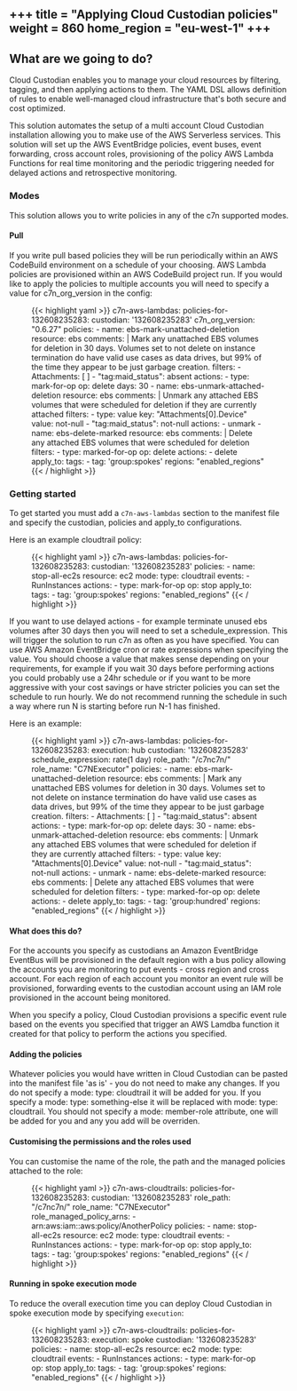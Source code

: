 +++
title = "Applying Cloud Custodian policies"
weight = 860
home_region = "eu-west-1"
+++
---

## What are we going to do?

Cloud Custodian enables you to manage your cloud resources by filtering, tagging, and then applying actions to them. The 
YAML DSL allows definition of rules to enable well-managed cloud infrastructure that's both secure and cost optimized.

This solution automates the setup of a multi account Cloud Custodian installation allowing you to make use of the AWS 
Serverless services. This solution will set up the AWS EventBridge policies, event buses, event forwarding, cross account
roles, provisioning of the policy AWS Lambda Functions for real time monitoring and the periodic triggering needed for
delayed actions and retrospective monitoring.

### Modes

This solution allows you to write policies in any of the c7n supported modes.

#### Pull 
If you write pull based policies they will be run periodically within an AWS CodeBuild environment on a schedule of your
choosing.  AWS Lambda policies are provisioned within an AWS CodeBuild project run. If you would like to apply the
policies to multiple accounts you will need to specify a value for c7n_org_version in the config: 

 <figure>
  {{< highlight yaml >}}
c7n-aws-lambdas:
  policies-for-132608235283:
    custodian: '132608235283'
    c7n_org_version: "0.6.27"
    policies:
      - name: ebs-mark-unattached-deletion
        resource: ebs
        comments: |
          Mark any unattached EBS volumes for deletion in 30 days.
          Volumes set to not delete on instance termination do have
          valid use cases as data drives, but 99% of the time they
          appear to be just garbage creation.
        filters:
          - Attachments: [ ]
          - "tag:maid_status": absent
        actions:
          - type: mark-for-op
            op: delete
            days: 30
      - name: ebs-unmark-attached-deletion
        resource: ebs
        comments: |
          Unmark any attached EBS volumes that were scheduled for deletion
          if they are currently attached
        filters:
          - type: value
            key: "Attachments[0].Device"
            value: not-null
          - "tag:maid_status": not-null
        actions:
          - unmark
      - name: ebs-delete-marked
        resource: ebs
        comments: |
          Delete any attached EBS volumes that were scheduled for deletion
        filters:
          - type: marked-for-op
            op: delete
        actions:
          - delete
    apply_to:
      tags:
        - tag: 'group:spokes'
          regions: "enabled_regions"
{{< / highlight >}}
 </figure>


### Getting started
To get started you must add a `c7n-aws-lambdas` section to the manifest file and specify the custodian, policies and 
apply_to configurations. 

Here is an example cloudtrail policy:

 <figure>
  {{< highlight yaml >}}
c7n-aws-lambdas:
  policies-for-132608235283:
    custodian: '132608235283'
    policies:
      - name: stop-all-ec2s
        resource: ec2
        mode:
          type: cloudtrail
          events:
            - RunInstances
        actions:
          - type: mark-for-op
            op: stop
    apply_to:
      tags:
        - tag: 'group:spokes'
          regions: "enabled_regions"
{{< / highlight >}}
 </figure>

If you want to use delayed actions - for example terminate unused ebs volumes after 30 days then you will need to set a 
schedule_expression.  This will trigger the solution to run c7n as often as you have specified.  You can use AWS Amazon 
EventBridge cron or rate expressions when specifying the value.  You should choose a value that makes sense depending
on your requirements, for example if you wait 30 days before performing actions you could probably use a 24hr schedule
or if you want to be more aggressive with your cost savings or have stricter policies you can set the schedule to run
hourly.  We do not recommend running the schedule in such a way where run N is starting before run N-1 has finished.

Here is an example:

 <figure>
  {{< highlight yaml >}}
c7n-aws-lambdas:
  policies-for-132608235283:
    execution: hub
    custodian: '132608235283'
    schedule_expression: rate(1 day)
    role_path: "/c7nc7n/"
    role_name: "C7NExecutor"
    policies:
      - name: ebs-mark-unattached-deletion
        resource: ebs
        comments: |
          Mark any unattached EBS volumes for deletion in 30 days.
          Volumes set to not delete on instance termination do have
          valid use cases as data drives, but 99% of the time they
          appear to be just garbage creation.
        filters:
          - Attachments: [ ]
          - "tag:maid_status": absent
        actions:
          - type: mark-for-op
            op: delete
            days: 30
      - name: ebs-unmark-attached-deletion
        resource: ebs
        comments: |
          Unmark any attached EBS volumes that were scheduled for deletion
          if they are currently attached
        filters:
          - type: value
            key: "Attachments[0].Device"
            value: not-null
          - "tag:maid_status": not-null
        actions:
          - unmark
      - name: ebs-delete-marked
        resource: ebs
        comments: |
          Delete any attached EBS volumes that were scheduled for deletion
        filters:
          - type: marked-for-op
            op: delete
        actions:
          - delete
    apply_to:
      tags:
        - tag: 'group:hundred'
          regions: "enabled_regions"
{{< / highlight >}}
 </figure>

#### What does this do?
For the accounts you specify as custodians an Amazon EventBridge EventBus will be provisioned in the default region with 
a bus policy allowing the accounts you are monitoring to put events - cross region and cross account.  For each region 
of each account you monitor an event rule will be provisioned, forwarding events to the custodian account using an IAM 
role provisioned in the account being monitored.

When you specify a policy, Cloud Custodian provisions a specific event rule based on the events you specified that 
trigger an AWS Lamdba function it created for that policy to perform the actions you specified.

#### Adding the policies
Whatever policies you would have written in Cloud Custodian can be pasted into the manifest file 'as is' - you do not
need to make any changes.  If you do not specify a mode: type: cloudtrail it will be added for you.  If you specify a 
mode: type: something-else it will be replaced with mode: type: cloudtrail.  You should not specify a mode: member-role attribute, one 
will be added for you and any you add will be overriden.

#### Customising the permissions and the roles used

You can customise the name of the role, the path and the managed policies attached to the role:

 <figure>
  {{< highlight yaml >}}
c7n-aws-cloudtrails:
  policies-for-132608235283:
    custodian: '132608235283'
    role_path: "/c7nc7n/"
    role_name: "C7NExecutor"
    role_managed_policy_arns:
      - arn:aws:iam::aws:policy/AnotherPolicy
    policies:
      - name: stop-all-ec2s
        resource: ec2
        mode:
          type: cloudtrail
          events:
            - RunInstances
        actions:
          - type: mark-for-op
            op: stop
    apply_to:
      tags:
        - tag: 'group:spokes'
          regions: "enabled_regions"
{{< / highlight >}}
 </figure>

#### Running in spoke execution mode
To reduce the overall execution time you can deploy Cloud Custodian in spoke execution mode by specifying `execution`:

 <figure>
  {{< highlight yaml >}}
c7n-aws-cloudtrails:
  policies-for-132608235283:
    execution: spoke
    custodian: '132608235283'
    policies:
      - name: stop-all-ec2s
        resource: ec2
        mode:
          type: cloudtrail
          events:
            - RunInstances
        actions:
          - type: mark-for-op
            op: stop
    apply_to:
      tags:
        - tag: 'group:spokes'
          regions: "enabled_regions"
{{< / highlight >}}
 </figure>
